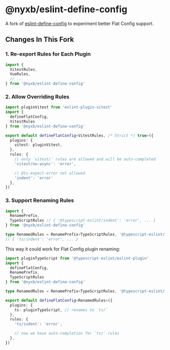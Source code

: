 # @nyxb/eslint-define-config

A fork of [eslint-define-config](https://github.com/Shinigami92/eslint-define-config) to experiment better Flat Config support.

## Changes In This Fork

### 1. Re-export Rules for Each Plugin

```ts
import {
  VitestRules,
  VueRules,
  // ...
} from '@nyxb/eslint-define-config'
```

### 2. Allow Overriding Rules

```ts
import pluginVitest from 'eslint-plugin-vitest'
import {
  defineFlatConfig,
  VitestRules
} from '@nyxb/eslint-define-config'

export default defineFlatConfig<VitestRules, /* Strict */ true>({
  plugins: {
    vitest: pluginVitest,
  },
  rules: {
    // only `vitest/` rules are allowed and will be auto-completed
    'vitest/no-async': 'error',

    // @ts-expect-error not allowed
    'indent': 'error'
  },
})
```

### 3. Support Renaming Rules

```ts
import {
  RenamePrefix,
  TypeScriptRules // { '@typescript-eslint/indent': 'error', ... }
} from '@nyxb/eslint-define-config'

type RenamedRules = RenamePrefix<TypeScriptRules, '@typescript-eslint/', 'ts/'>
// { 'ts/indent': 'error', ... }
```

This way it could work for Flat Config plugin renaming:

```ts
import pluginTypeScript from '@typescript-eslint/eslint-plugin'
import {
  defineFlatConfig,
  RenamePrefix,
  TypeScriptRules
} from '@nyxb/eslint-define-config'

type RenamedRules = RenamePrefix<TypeScriptRules, '@typescript-eslint/', 'ts/'>

export default defineFlatConfig<RenamedRules>({
  plugins: {
    ts: pluginTypeScript, // renames to `ts/`
  },
  rules: {
    'ts/indent': 'error',

    // now we have auto-completion for `ts/` rules
  },
})
```
